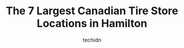 ---
layout: ampstory
image: https://i0.wp.com/www.auto.or.id/wp-content/uploads/2023/06/canadian-tire-0-hamilton-1686323444.jpeg?resize=640,853
author: techidn
featured: false
description: Hamilton, Ontario, Canada is a haven for Canadian Tire enthusiasts, boasting an impressive array of 7 top-notch establishments. Whether youre a seasoned connoisseur or simply curious to exp
title: The 7 Largest Canadian Tire Store Locations in Hamilton
cover:
   title: The 7 Largest Canadian Tire Store Locations in Hamilton
   subtitle: AUTO.OR.ID
   background: https://www.auto.or.id/wp-content/uploads/2023/06/canadian-tire-0-hamilton-1686323444.jpeg

pages: 
 - layout: thirds
   top: <h1>#1 Canadian Tire</h1>
   bottom: "<p>I bought a lunch box for work 2 weeks ago. The following day everyone at the factory got a new one from Management. Since I had the ticket on my wallet. I went to return </p>"
   background: https://www.auto.or.id/wp-content/uploads/2023/06/canadian-tire-1-hamilton-1686323445.jpeg
   backgroundblur: true
 - layout: thirds
   top: <h1>#2 Canadian Tire</h1>
   bottom: "<p>686 Queenston Rd, Hamilton, ON L8G 1A3, Canada</p>"
   background: https://www.auto.or.id/wp-content/uploads/2023/06/canadian-tire-2-hamilton-1686323446.jpeg
   cta:
      link: https://www.auto.or.id/the-7-largest-canadian-tire-store-locations-in-hamilton/
      text: The 7 Largest Canadian Tire Store Locations in Hamilton
 - layout: thirds
   top: <h1>#3 Canadian Tire</h1>
   bottom: "<p>304 Main St E, Hamilton, ON L8N 1H9, Canada</p>"
   background: https://images.unsplash.com/photo-1508051258-1607bf9363da?ixlib=rb-4.0.3&ixid=MnwxMjA3fDB8MHxwaG90by1wYWdlfHx8fGVufDB8fHx8&auto=format&fit=crop&w=640&h=853&q=80
   cta:
      link: https://www.auto.or.id/the-7-largest-canadian-tire-store-locations-in-hamilton/
      text: The 7 Largest Canadian Tire Store Locations in Hamilton
 - layout: thirds
   top: <h1>#4 Canadian Tire</h1>
   bottom: "<p>2160 Rymal Rd E, Hannon, ON L0R 1P0, Canada</p>"
   background: https://images.unsplash.com/photo-1639928845361-30872daf785b?ixlib=rb-4.0.3&ixid=MnwxMjA3fDB8MHxwaG90by1wYWdlfHx8fGVufDB8fHx8&auto=format&fit=crop&w=640&h=853&q=80
   cta:
      link: https://www.auto.or.id/the-7-largest-canadian-tire-store-locations-in-hamilton/
      text: The 7 Largest Canadian Tire Store Locations in Hamilton
 - layout: thirds
   top: <h1>#5 Canadian Tire</h1>
   bottom: "<p>11 Clappison Ave, Waterdown, ON L8B 0Y2, Canada</p>"
   background: https://images.unsplash.com/photo-1559384403-c23988dd4219?ixlib=rb-4.0.3&ixid=MnwxMjA3fDB8MHxwaG90by1wYWdlfHx8fGVufDB8fHx8&auto=format&fit=crop&w=640&h=853&q=80
   cta:
      link: https://www.auto.or.id/the-7-largest-canadian-tire-store-locations-in-hamilton/
      text: The 7 Largest Canadian Tire Store Locations in Hamilton
 - layout: thirds
   top: <h1>#6 Canadian Tire</h1>
   bottom: "<p>1060 Wilson St W, Ancaster, ON L9G 3K9, Canada</p>"
   background: https://images.unsplash.com/photo-1639928846512-d22a0738138a?ixlib=rb-4.0.3&ixid=MnwxMjA3fDB8MHxwaG90by1wYWdlfHx8fGVufDB8fHx8&auto=format&fit=crop&w=640&h=853&q=80
   cta:
      link: https://www.auto.or.id/the-7-largest-canadian-tire-store-locations-in-hamilton/
      text: The 7 Largest Canadian Tire Store Locations in Hamilton
 - layout: thirds
   top: <h1>#7 Canadian Tire Gas+</h1>
   bottom: "<p>692 Queenston Rd, Hamilton, ON L8G 1A3, Canada</p>"
   background: https://images.unsplash.com/photo-1636325778435-585ed877d753?ixlib=rb-4.0.3&ixid=MnwxMjA3fDB8MHxwaG90by1wYWdlfHx8fGVufDB8fHx8&auto=format&fit=crop&w=640&h=853&q=80
   cta:
      link: https://www.auto.or.id/the-7-largest-canadian-tire-store-locations-in-hamilton/
      text: The 7 Largest Canadian Tire Store Locations in Hamilton
 - layout: thirds
   middle: Continue reading...
   background: https://images.unsplash.com/photo-1567449394863-577a4311b51c?ixlib=rb-4.0.3&ixid=MnwxMjA3fDB8MHxwaG90by1wYWdlfHx8fGVufDB8fHx8&auto=format&fit=crop&w=640&h=853&q=80
   cta:
      link: https://www.auto.or.id/the-7-largest-canadian-tire-store-locations-in-hamilton/
      text: The 7 Largest Canadian Tire Store Locations in Hamilton

---